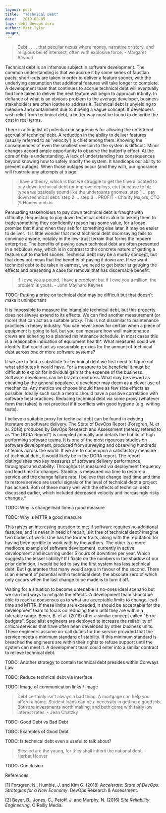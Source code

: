 ```yaml
---
layout: post
title:  "Technical Debt"
date:   2019-08-05
tags: debt devops dora 
author: Matt Tyler
image:
---
```


> Debt . . . . that peculiar nexus where money, narrative or story, and religious belief intersect, often with explosive force. - Margaret Atwood

Technical debt is an infamous subject in software development. The common understanding is that we accrue it by some series of faustian pacts; short-cuts are taken in order to deliver a feature sooner, with the underlying assumption that additional features will take longer to complete. A development team that continues to accrue technical debt will eventually find time taken to deliver the next feature will begin to approach infinity. In defiance of what is an obvious problem to the average developer, business stakeholders are often loathe to address it. Technical debt is unyielding to measure and containment due to it being a vague concept. If developers wish relief from technical debt, a better way must be found to describe the cost in real terms.

There is a long list of potential consequences for allowing the unfettered accrual of technical debt. A reduction in the ability to deliver features (usually referred to as 'velocity') is chief among them. Knowing the consequences of even the smallest revision to the system is difficult. Minor changes accord ample opportunity to observe the butterfly effect. At the core of this is understanding. A lack of understanding has consequences beyond knowing how to safely modify the system. It handicaps our ability to prevent outages. When those outages occur (and they will), our ignorance will frustrate any attempts at triage.

> i have a theory, which is that we struggle to get the time allocated to pay down technical debt (or improve deploys, etc) because to biz types we basically sound like the underpants gnomes. step 1 ... pay down technical debt. step 2 ... step 3 .. PROFIT - Charity Majors, CTO @ Honeycomb.io

Persuading stakeholders to pay down technical debt is fraught with difficulty. Requesting to pay down technical debt is akin to asking them to trade something they confidently reason has some value, for a loose promise that if and when they ask for something else later, it may be easier to deliver. It is little wonder that most technical debt doomsaying fails to convince anyone, notably in the low-trust terrain that forms the modern enterprise. The benefits of paying down technical debt are often presented in a nebulous way, which is in contrast to the concrete nature of getting a feature out to market sooner. Technical debt may be a murky concept, but that does not mean that the benefits of paying it down are. If we want technical debt to be taken in earnest, we need to get better at gauging the effects and presenting a case for removal that has discernable benefit.

> If I owe you a pound, I have a problem; but if I owe you a million, the problem is yours. - John Maynard Keynes

TODO: Putting a price on technical debt may be difficult but that doesn't make it unimportant

It is impossible to measure the intangible technical debt, but this property does not always extend to its effects. We can find another measurement (or more) that can act as a suitable proxy. This is not dissimilar to maintenance practices in heavy industry. You can never know for certain when a piece of equipment is going to fail, but you can measure how well maintenance crews are adhering to a planned maintenance schedule. In most cases this is a reasonable indication of equipment health*. What measures could we identify that could act as reasonable proxies for the amount of technical debt across one or more software systems?

If we are to find a substitute for technical debt we first need to figure out what attributes it would have. For a  measure to be beneficial it must be difficult to exploit for individual gain at the expense of the business. Software developers can be brazen creatures. What may be viewed as cheating by the general populace, a developer may deem as a clever use of mechanics. Any metrics we choose should have as few side effects as possible. Ideally such such a metric should have a positive correlation with software best practices. Reducing technical debt via some proxy (whatever form that takes) is not practical if it conflicts with good hygiene (e.g. writing tests).

I believe a suitable proxy for technical debt can be found in existing literature on software delivery. The State of DevOps Report (Forsgren, N. et al. 2018) produced by DevOps Research and Assessment (hereby refered to as "the DORA Report") is compiled annually and details the habits of high performing software teams. It is one of the most rigourous studies on software development, produced from surveying and observing hundreds of teams across the world. If we are to come upon a satisfactory measure of technical debt, it would likely be in the DORA report. The report distinguishes two key measures of software delivery performance; throughput and stability. Throughput is measured via deployment frequency and lead time for changes. Stability is measured via time to restore a service and the change failure rate. I believe that change lead time and time to restore service are useful signals of the level of technical debt a project has acrued. Both of these marry well with the effects of technical debt discussed earlier, which included decreased velocity and increasingly risky changes.*

TODO: Why is change lead time a good measure

TODO: Why is MTTR a good measure

This raises an interesting question to me; if software requires no additional features, and is never in need of repair, is it free of technical debt? Imagine two bodies of work. One has the former traits, along with the reputation for having been terrible to work with by the authors. The other is a more mediocre example of software development, currently in active development and incurring under 5 hours of downtime per year. Which suggests the lesser liability? If I fixate on the numbers in the shadow of our prior definition, I would be led to say the first system has less technical debt. But I guarantee that many would argue in favour of the second. There is an element of potential within technical debt; the absolute zero of which only occurs when the last change to be made is to turn it off.

Waiting for a situation to become untenable is no-ones ideal scenario but we can find ways to mitigate the effects. A development team should be able to reach a consensus as to what are acceptable limits to change-lead-time and MTTR. If these limits are exceeded, it should be acceptable for the development team to focus on reducing them until they are within a tolerable range. Beyer, B. et al. (2016) offer a similar concept called "Error budgets". Specialist engineers are deployed to increase the reliability of critical services that have often been developed by other business units. These engineers assume on-call duties for the service provided that the service meets a minimum standard of stability. If this minimum standard is breached the engineers are within their rights to refuse support until the system can meet it. A development team could enter into a similar contract to relieve technical debt.

TODO: Another strategy to contain technical debt presides within Conways Law

TODO: Reduce technical debt via interface

TODO: Image of communication links / Image

> Debt certainly isn't always a bad thing. A mortgage can help you afford a home. Student loans can be a necessity in getting a good job. Both are investments worth making, and both come with fairly low interest rates. - Jean Chatzky

TODO: Good Debt vs Bad Debt

TODO: Examples of Good Debt

TODO: Is technical debt even a useful to talk about?

> Blessed are the young, for they shall inherit the national debt. - Herbet Hoover

TODO: Conclusion

References

[1] Forsgren, N., Humble, J. and Kim G. (2018) *Accelerate: State of DevOps: Strategies for a New Economy*. DevOps Research & Assessment.

[2] Beyer, B., Jones, C., Petoff, J. and Murphy, N. (2016) *Site Reliability Engineering*. O'Reilly Media.

